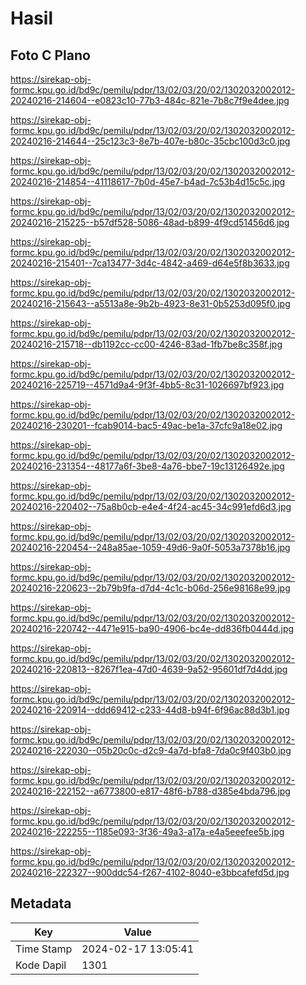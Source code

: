 # Hasil

## Foto C Plano

https://sirekap-obj-formc.kpu.go.id/bd9c/pemilu/pdpr/13/02/03/20/02/1302032002012-20240216-214604--e0823c10-77b3-484c-821e-7b8c7f9e4dee.jpg

https://sirekap-obj-formc.kpu.go.id/bd9c/pemilu/pdpr/13/02/03/20/02/1302032002012-20240216-214644--25c123c3-8e7b-407e-b80c-35cbc100d3c0.jpg

https://sirekap-obj-formc.kpu.go.id/bd9c/pemilu/pdpr/13/02/03/20/02/1302032002012-20240216-214854--41118617-7b0d-45e7-b4ad-7c53b4d15c5c.jpg

https://sirekap-obj-formc.kpu.go.id/bd9c/pemilu/pdpr/13/02/03/20/02/1302032002012-20240216-215225--b57df528-5086-48ad-b899-4f9cd51456d6.jpg

https://sirekap-obj-formc.kpu.go.id/bd9c/pemilu/pdpr/13/02/03/20/02/1302032002012-20240216-215401--7ca13477-3d4c-4842-a469-d64e5f8b3633.jpg

https://sirekap-obj-formc.kpu.go.id/bd9c/pemilu/pdpr/13/02/03/20/02/1302032002012-20240216-215643--a5513a8e-9b2b-4923-8e31-0b5253d095f0.jpg

https://sirekap-obj-formc.kpu.go.id/bd9c/pemilu/pdpr/13/02/03/20/02/1302032002012-20240216-215718--db1192cc-cc00-4246-83ad-1fb7be8c358f.jpg

https://sirekap-obj-formc.kpu.go.id/bd9c/pemilu/pdpr/13/02/03/20/02/1302032002012-20240216-225719--4571d9a4-9f3f-4bb5-8c31-1026697bf923.jpg

https://sirekap-obj-formc.kpu.go.id/bd9c/pemilu/pdpr/13/02/03/20/02/1302032002012-20240216-230201--fcab9014-bac5-49ac-be1a-37cfc9a18e02.jpg

https://sirekap-obj-formc.kpu.go.id/bd9c/pemilu/pdpr/13/02/03/20/02/1302032002012-20240216-231354--48177a6f-3be8-4a76-bbe7-19c13126492e.jpg

https://sirekap-obj-formc.kpu.go.id/bd9c/pemilu/pdpr/13/02/03/20/02/1302032002012-20240216-220402--75a8b0cb-e4e4-4f24-ac45-34c991efd6d3.jpg

https://sirekap-obj-formc.kpu.go.id/bd9c/pemilu/pdpr/13/02/03/20/02/1302032002012-20240216-220454--248a85ae-1059-49d6-9a0f-5053a7378b16.jpg

https://sirekap-obj-formc.kpu.go.id/bd9c/pemilu/pdpr/13/02/03/20/02/1302032002012-20240216-220623--2b79b9fa-d7d4-4c1c-b06d-256e98168e99.jpg

https://sirekap-obj-formc.kpu.go.id/bd9c/pemilu/pdpr/13/02/03/20/02/1302032002012-20240216-220742--4471e915-ba90-4906-bc4e-dd836fb0444d.jpg

https://sirekap-obj-formc.kpu.go.id/bd9c/pemilu/pdpr/13/02/03/20/02/1302032002012-20240216-220813--8267f1ea-47d0-4639-9a52-95601df7d4dd.jpg

https://sirekap-obj-formc.kpu.go.id/bd9c/pemilu/pdpr/13/02/03/20/02/1302032002012-20240216-220914--ddd69412-c233-44d8-b94f-6f96ac88d3b1.jpg

https://sirekap-obj-formc.kpu.go.id/bd9c/pemilu/pdpr/13/02/03/20/02/1302032002012-20240216-222030--05b20c0c-d2c9-4a7d-bfa8-7da0c9f403b0.jpg

https://sirekap-obj-formc.kpu.go.id/bd9c/pemilu/pdpr/13/02/03/20/02/1302032002012-20240216-222152--a6773800-e817-48f6-b788-d385e4bda796.jpg

https://sirekap-obj-formc.kpu.go.id/bd9c/pemilu/pdpr/13/02/03/20/02/1302032002012-20240216-222255--1185e093-3f36-49a3-a17a-e4a5eeefee5b.jpg

https://sirekap-obj-formc.kpu.go.id/bd9c/pemilu/pdpr/13/02/03/20/02/1302032002012-20240216-222327--900ddc54-f267-4102-8040-e3bbcafefd5d.jpg


## Metadata

| Key        | Value               |
| ---------- | ------------------- |
| Time Stamp | 2024-02-17 13:05:41 |
| Kode Dapil | 1301                |



